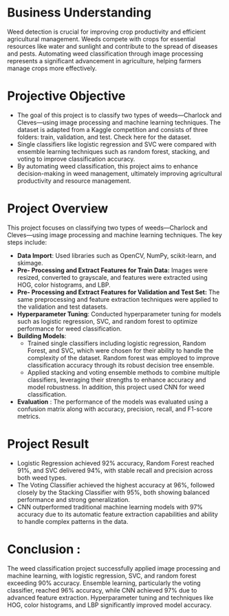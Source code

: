 # Business Understanding 
Weed detection is crucial for improving crop productivity and efficient agricultural management. Weeds compete with crops for essential resources like water and sunlight and contribute to the spread of diseases and pests. Automating weed classification through image processing represents a significant advancement in agriculture, helping farmers manage crops more effectively. 

# Projective Objective 
- The goal of this project is to classify two types of weeds—Charlock and Cleves—using image processing and machine learning techniques. The dataset is adapted from a Kaggle competition and consists of three folders: train, validation, and test. Check here for the dataset.
- Single classifiers like logistic regression and SVC were compared with ensemble learning techniques such as random forest, stacking, and voting to improve classification accuracy.
- By automating weed classification, this project aims to enhance decision-making in weed management, ultimately improving agricultural productivity and resource management.

# Project Overview 
This project focuses on classifying two types of weeds—Charlock and Cleves—using image processing and machine learning techniques. The key steps include:
- **Data Import**: Used libraries such as OpenCV, NumPy, scikit-learn, and skimage.
- **Pre- Processing and Extract Features for Train Data:** Images were resized, converted to grayscale, and features were extracted using HOG, color histograms, and LBP.
- **Pre- Processing and Extract Features for Validation and Test Set:**
The same preprocessing and feature extraction techniques were applied to the validation and test datasets.
- **Hyperparameter Tuning**: Conducted hyperparameter tuning for models such as logistic regression, SVC, and random forest to optimize performance for weed classification.
- **Building Models**:
  - Trained single classifiers including logistic regression, Random Forest,  and SVC, which were chosen for their ability to handle the complexity of the dataset. Random forest was employed to improve classification accuracy through its robust decision tree ensemble.
  - Applied stacking and voting ensemble methods to combine multiple classifiers, leveraging their strengths to enhance accuracy and model robustness. In addition, this project used CNN for weed classification. 
- **Evaluation** : The performance of the models was evaluated using a confusion matrix along with accuracy, precision, recall, and F1-score metrics.

# Project Result
-	Logistic Regression achieved 92% accuracy, Random Forest reached 91%, and SVC delivered 94%, with stable recall and precision across both weed types.
-	The Voting Classifier achieved the highest accuracy at 96%, followed closely by the Stacking Classifier with 95%, both showing balanced performance and strong generalization.
-	CNN outperformed traditional machine learning models with 97% accuracy due to its automatic feature extraction capabilities and ability to handle complex patterns in the data.
  
# Conclusion : 
The weed classification project successfully applied image processing and machine learning, with logistic regression, SVC, and random forest exceeding 90% accuracy. Ensemble learning, particularly the voting classifier, reached 96% accuracy, while CNN achieved 97% due to advanced feature extraction. Hyperparameter tuning and techniques like HOG, color histograms, and LBP significantly improved model accuracy.
